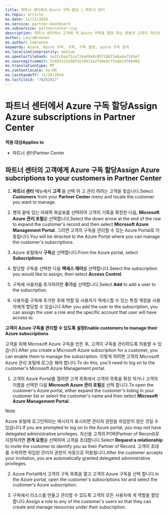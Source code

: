 ```yaml
---
title: 파트너 센터에서 Azure 구독 할당 | 파트너 센터
ms.topic: article
ms.date: 11/13/2019
ms.service: partner-dashboard
ms.subservice: partnercenter-csp
description: 파트너 센터에서 고객에 게 Azure 구독을 할당 하는 방법과 고객이 자신의 구독을 관리 하도록 설정 하는 방법을 알아봅니다.
author: LauraBrenner
ms.author: labrenne
keywords: Azure, Azure 구독, 구독, 구독 할당, azure 구독 관리
ms.localizationpriority: medium
ms.openlocfilehash: 5e22cbaa71ce724a69a8c05718bf1e6a4a71d1e7
ms.sourcegitcommit: 524d3121e5053a74911e2fd4e9cf5aab14f6b48d
ms.translationtype: MT
ms.contentlocale: ko-KR
ms.lasthandoff: 11/20/2019
ms.locfileid: "74252917"
---
```

# <a name="assign-azure-subscriptions-in-partner-center"></a><span data-ttu-id="a6bbb-104">파트너 센터에서 Azure 구독 할당</span><span class="sxs-lookup"><span data-stu-id="a6bbb-104">Assign Azure subscriptions in Partner Center</span></span>

<span data-ttu-id="a6bbb-105">**적용 대상**</span><span class="sxs-lookup"><span data-stu-id="a6bbb-105">**Applies to**</span></span>

-  <span data-ttu-id="a6bbb-106">파트너 센터</span><span class="sxs-lookup"><span data-stu-id="a6bbb-106">Partner Center</span></span>
 
## <a name="assign-azure-subcriptions-to-your-customers-in-partner-center"></a><span data-ttu-id="a6bbb-107">파트너 센터의 고객에게 Azure 구독 할당</span><span class="sxs-lookup"><span data-stu-id="a6bbb-107">Assign Azure subcriptions to your customers in Partner Center</span></span>

1. <span data-ttu-id="a6bbb-108">**파트너 센터** 메뉴에서 **고객** 을 선택 하 고 관리 하려는 고객을 찾습니다.</span><span class="sxs-lookup"><span data-stu-id="a6bbb-108">Select **Customers** from your **Partner Center** menu and locate the customer you want to manage.</span></span>

2.  <span data-ttu-id="a6bbb-109">행의 끝에 있는 아래쪽 화살표를 선택하여 고객의 기록을 확장한 다음, **Microsoft Azure 관리 포털**을 선택합니다.</span><span class="sxs-lookup"><span data-stu-id="a6bbb-109">Select the down arrow at the end of the row to expand the customer's record and then select **Microsoft Azure Management Portal**.</span></span> <span data-ttu-id="a6bbb-110">그러면 고객의 구독을 관리할 수 있는 Azure Portal로 이동됩니다.</span><span class="sxs-lookup"><span data-stu-id="a6bbb-110">You will be directed to the Azure Portal where you can manage the customer's subscriptions.</span></span> 

4. <span data-ttu-id="a6bbb-111">Azure 포털에서 **구독**을 선택합니다.</span><span class="sxs-lookup"><span data-stu-id="a6bbb-111">From the Azure portal, select **Subscriptions**.</span></span>

5. <span data-ttu-id="a6bbb-112">할당할 구독을 선택한 다음 **액세스 제어**를 선택합니다.</span><span class="sxs-lookup"><span data-stu-id="a6bbb-112">Select the subscription you would like to assign, then select **Access Control**.</span></span>

6. <span data-ttu-id="a6bbb-113">구독에 사용자를 추가하려면 **추가**를 선택합니다.</span><span class="sxs-lookup"><span data-stu-id="a6bbb-113">Select **Add** to add a user to the subscription.</span></span> 

7. <span data-ttu-id="a6bbb-114">사용자를 구독에 추가한 후에 역할 및 사용자가 액세스할 수 있는 특정 계정을 사용자에게 할당할 수 있습니다.</span><span class="sxs-lookup"><span data-stu-id="a6bbb-114">After you add the user to the subscription, you can assign the user a role and the specific account that user will have access to.</span></span> 

<span data-ttu-id="a6bbb-115">**고객이 Azure 구독을 관리할 수 있도록 설정**</span><span class="sxs-lookup"><span data-stu-id="a6bbb-115">**Enable customers to manage their Azure subscriptions**</span></span>

<span data-ttu-id="a6bbb-116">고객을 위해 Microsoft Azure 구독을 만든 후, 고객이 구독을 관리하도록 허용할 수 있습니다.</span><span class="sxs-lookup"><span data-stu-id="a6bbb-116">After you create a Microsoft Azure subscription for a customer, you can enable them to manage the subscription.</span></span> <span data-ttu-id="a6bbb-117">이렇게 하려면 고객의 Microsoft Azure 관리 포털에 로그온 해야 합니다.</span><span class="sxs-lookup"><span data-stu-id="a6bbb-117">To do this, you'll need to log on to the customer's Microsoft Azure Management portal.</span></span> 

1.  <span data-ttu-id="a6bbb-118">고객의 Azure Portal를 열려면 고객 목록에서 고객의 목록을 확장 하거나 고객의 이름을 선택한 다음 **Microsoft Azure 관리 포털**를 선택 합니다.</span><span class="sxs-lookup"><span data-stu-id="a6bbb-118">To open the customer's Azure portal, either expand the customer's listing in your customer list or select the customer's name and then select **Microsoft Azure Management Portal**.</span></span>
    
> [!NOTE]  
> <span data-ttu-id="a6bbb-119">Azure 포털에 로그인하라는 메시지가 표시되면 관리자 권한을 위임받지 않은 것일 수 있습니다.</span><span class="sxs-lookup"><span data-stu-id="a6bbb-119">If you are prompted to log on to the Azure portal, you may not have delegated administrative privileges.</span></span> <span data-ttu-id="a6bbb-120">자신을 고객의 POR(Partner of Record)로 지정하려면 **관계 요청**을 선택하여 고객을 초대합니다.</span><span class="sxs-lookup"><span data-stu-id="a6bbb-120">Select **Request a relationship** to invite the customer to identify you as their Partner of Record.</span></span> <span data-ttu-id="a6bbb-121">고객이 초대를 수락하면 위임된 관리자 권한이 자동으로 허용됩니다.</span><span class="sxs-lookup"><span data-stu-id="a6bbb-121">After the customer accepts your invitation, you are automatically granted delegated administrative privileges.</span></span> 

2.  <span data-ttu-id="a6bbb-122">Azure Portal에서 고객의 구독 목록을 열고 고객의 Azure 구독을 선택 합니다.</span><span class="sxs-lookup"><span data-stu-id="a6bbb-122">In the Azure portal, open the customer's subscriptions list and select the customer's Azure subscription.</span></span>

3.  <span data-ttu-id="a6bbb-123">구독에서 리소스를 만들고 관리할 수 있도록 고객의 모든 사용자에 게 역할을 할당 합니다.</span><span class="sxs-lookup"><span data-stu-id="a6bbb-123">Assign a role to any of the customer's users so that they can create and manage resources under their subscription.</span></span>


